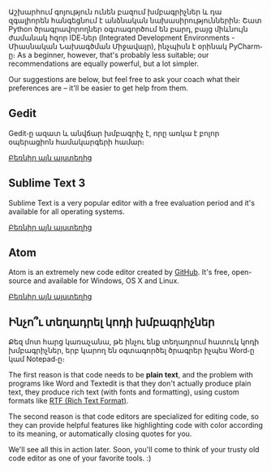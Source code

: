Աշխարհում գոյություն ունեն բազում խմբագրիչներ և դա զգալիորեն հանգեցնում է անձնական նախասիրություններին։ Շատ Python ծրագրավորողներ օգտագործում են բարդ, բայց միևնույն ժամանակ հզոր IDE֊ներ (Integrated Development Environments - Միասնական Նախագծման Միջավայր), ինչպիսն է օրինակ PyCharm֊ը։ As a beginner, however, that's probably less suitable; our recommendations are equally powerful, but a lot simpler.

Our suggestions are below, but feel free to ask your coach what their preferences are – it'll be easier to get help from them.

## Gedit

Gedit֊ը ազատ և անվճար խմբագրիչ է, որը առկա է բոլոր օպերացիոն համակարգերի համար։

[Բեռնիր այն այստեղից](https://wiki.gnome.org/Apps/Gedit#Download)

## Sublime Text 3

Sublime Text is a very popular editor with a free evaluation period and it's available for all operating systems.

[Բեռնիր այն այստեղից](https://www.sublimetext.com/3)

## Atom

Atom is an extremely new code editor created by [GitHub](https://github.com/). It's free, open-source and available for Windows, OS X and Linux.

[Բեռնիր այն այստեղից](https://atom.io/)

## Ինչո՞ւ տեղադրել կոդի խմբագրիչներ

Քեզ մոտ հարց կառաչանա, թե ինչու ենք տեղադրում հատուկ կոդի խմբագրիչներ, երբ կարող են օգտագործել ծրագրեր իչպես Word֊ը կամ Notepad֊ը։

The first reason is that code needs to be **plain text**, and the problem with programs like Word and Textedit is that they don't actually produce plain text, they produce rich text (with fonts and formatting), using custom formats like [RTF (Rich Text Format)](https://en.wikipedia.org/wiki/Rich_Text_Format).

The second reason is that code editors are specialized for editing code, so they can provide helpful features like highlighting code with color according to its meaning, or automatically closing quotes for you.

We'll see all this in action later. Soon, you'll come to think of your trusty old code editor as one of your favorite tools. :)